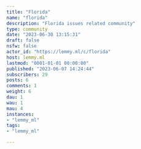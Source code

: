 ```yaml
---
title: "Florida" 
name: "florida"
description: "Florida issues related community"
type: community
date: "2023-06-30 13:15:31"
draft: false
nsfw: false
actor_id: "https://lemmy.ml/c/florida"
host: lemmy.ml
lastmod: "0001-01-01 00:00:00"
published: "2023-06-07 14:24:44"
subscribers: 29
posts: 6
comments: 1
weight: 6
dau: 1
wau: 1
mau: 4
instances:
- "lemmy_ml"
tags: 
- "lemmy_ml"

---
```

